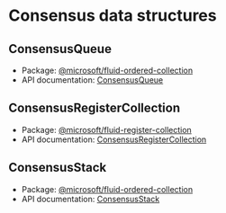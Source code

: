 # Consensus data structures

## ConsensusQueue

- Package: [@microsoft/fluid-ordered-collection](../api/fluid-ordered-collection.md)
- API documentation: [ConsensusQueue](../api/fluid-ordered-collection.ConsensusQueue.md)

## ConsensusRegisterCollection

- Package: [@microsoft/fluid-register-collection](../api/fluid-register-collection.md)
- API documentation: [ConsensusRegisterCollection](../api/fluid-register-collection.ConsensusRegisterCollection.md)

## ConsensusStack

- Package: [@microsoft/fluid-ordered-collection](../api/fluid-ordered-collection.md)
- API documentation: [ConsensusStack](../api/fluid-ordered-collection.ConsensusStack.md)

